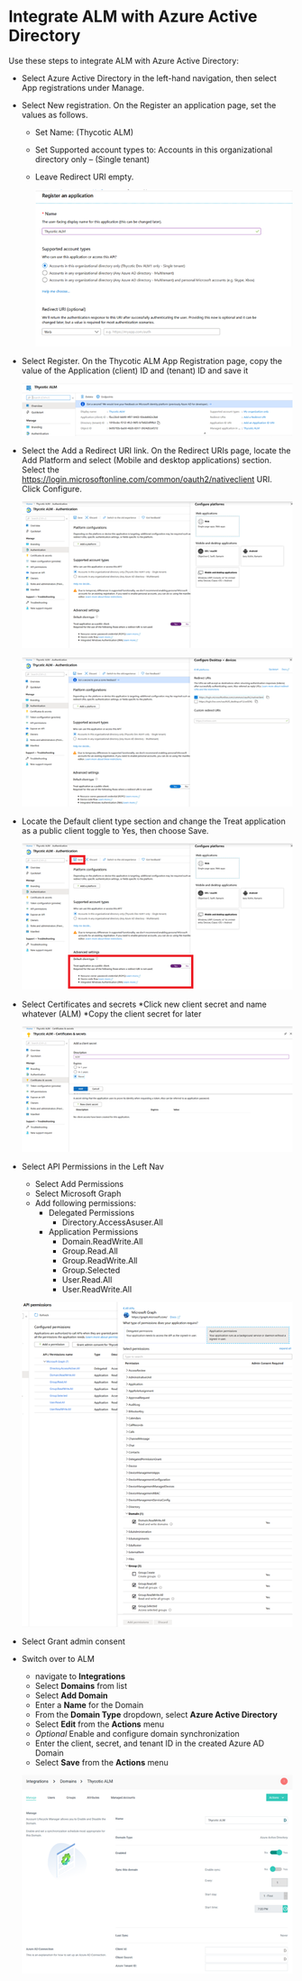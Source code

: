 [title]: # (Integrate Azure AD)
[tags]: # (Account Lifecycle Manager,ALM,Active Directory,Azure, Azure AD)
[priority]: # (5140)

# Integrate ALM with Azure Active Directory

Use these steps to integrate ALM with Azure Active Directory:

* Select Azure Active Directory in the left-hand navigation, then select App registrations under Manage.

* Select New registration. On the Register an application page, set the values as follows.
    * Set Name: (Thycotic ALM)
    * Set Supported account types to: Accounts in this organizational directory only – (Single tenant)
    * Leave Redirect URI empty.

        ![Azure AD Step 2](images/azAD_2.png)

* Select Register. On the Thycotic ALM App Registration page, copy the value of the Application (client) ID and (tenant) ID and save it
 
    ![Azure AD Step 3](images/azAD_Register.png)

* Select the Add a Redirect URI link. On the Redirect URIs page, locate the Add Platform and select (Mobile and  desktop applications) section. Select the https://login.microsoftonline.com/common/oauth2/nativeclient URI. Click Configure.

    ![Azure AD Step 4A](images/azAD_3A.png)

    ![Azure AD Step 4B](images/azAD_4.png)

* Locate the Default client type section and change the Treat application as a public client toggle to Yes, then choose Save.

    ![Azure AD Step 5](images/azAD_3.png)

* Select Certificates and secrets
    *Click new client secret and name whatever (ALM)
    *Copy the client secret for later
 

    ![Azure AD Step 5](images/azAD_6.png)

* Select API Permissions in the Left Nav
    * Select Add Permissions
    * Select Microsoft Graph
    * Add following permissions:
        * Delegated Permissions
            * Directory.AccessAsuser.All
        * Application Permissions
            * Domain.ReadWrite.All
            * Group.Read.All
            * Group.ReadWrite.All
            * Group.Selected
            * User.Read.All
            * User.ReadWrite.All

    ![Azure AD Step 5](images/azAD_7.png)

* Select Grant admin consent

* Switch over to ALM
    * navigate to **Integrations**
    * Select **Domains** from list
    * Select **Add Domain**
    * Enter a **Name** for the Domain
    * From the **Domain Type** dropdown, select **Azure Active Directory**
    * Select **Edit** from the **Actions** menu
    * *Optional* Enable and configure domain synchronization
    * Enter the client, secret, and tenant ID in the created Azure AD Domain
    * Select **Save** from the **Actions** menu
 
    ![Azure AD Step 5](images/azAD_9.png)